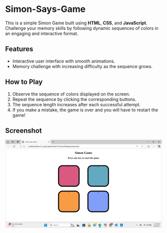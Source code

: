 # Simon-Says-Game

This is a simple Simon Game built using **HTML**, **CSS**, and **JavaScript**. Challenge your memory skills by following dynamic sequences of colors in an engaging and interactive format.

## Features
- Interactive user interface with smooth animations.
- Memory challenge with increasing difficulty as the sequence grows.

## How to Play
1. Observe the sequence of colors displayed on the screen.
2. Repeat the sequence by clicking the corresponding buttons.
3. The sequence length increases after each successful attempt.
4. If you make a mistake, the game is over and you will have to restart the game!

## Screenshot
![Simon Game Screenshot](image.png)


